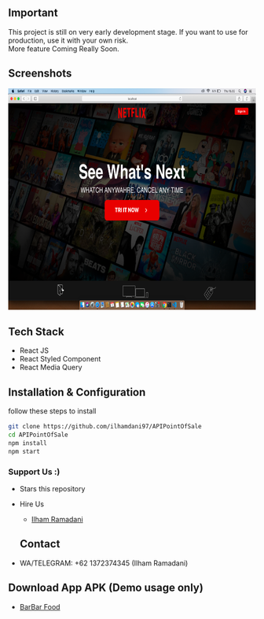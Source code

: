 ## Important 

This project is still on very early development stage. If you want to use for production, use it with your own risk.
<br>More feature Coming Really Soon.

## Screenshots

<p float="left">
  <img src="./screen/screen.png" width="100%" height="450" alt="Input Table"/>

  
</p>


## Tech Stack

- React JS 
- React Styled Component
- React Media Query

## Installation & Configuration

follow these steps to install


```bash
git clone https://github.com/ilhamdani97/APIPointOfSale
cd APIPointOfSale
npm install
npm start
```

### Support Us :)

- Stars this repository
- Hire Us

  * [Ilham Ramadani](https://www.linkedin.com/in/ilham-ramadani-a38256117/)
  ## Contact

- WA/TELEGRAM: +62 1372374345 (Ilham Ramadani)

## Download App APK (Demo usage only)
 * [BarBar Food](https://drive.google.com/file/d/1_VJjEx89h0bo1A8JakewawCjLrs_zf7K/view?usp=sharing)
